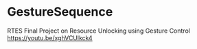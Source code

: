 # GestureSequence
RTES Final Project on Resource Unlocking using Gesture Control
https://youtu.be/xghVCUlkck4

